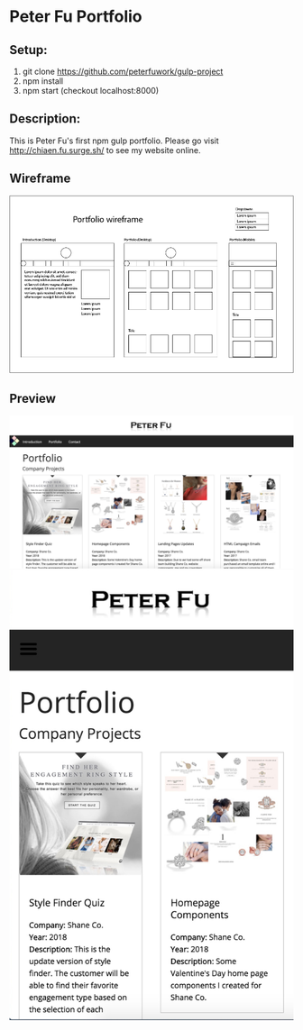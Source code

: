 # Peter Fu Portfolio

## Setup:
1. git clone https://github.com/peterfuwork/gulp-project
2. npm install
3. npm start (checkout localhost:8000)

## Description:
This is Peter Fu's first npm gulp portfolio. Please go visit http://chiaen.fu.surge.sh/ to see my website online.

## Wireframe
![Portfolio Wireframe](wireframe.png)

## Preview
![Preview](preview_desktop.jpg)
![Preview](preview_mobile.jpg)



